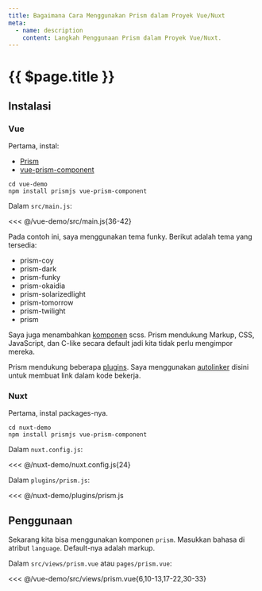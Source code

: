 ```yaml
---
title: Bagaimana Cara Menggunakan Prism dalam Proyek Vue/Nuxt
meta:
  - name: description
    content: Langkah Penggunaan Prism dalam Proyek Vue/Nuxt.
---
```


# {{ $page.title }}

<start-tutorial demo="prism" lang="id" />

## Instalasi

### Vue

Pertama, instal:

- [Prism](https://www.npmjs.com/package/prismjs)
- [vue-prism-component](https://www.npmjs.com/package/vue-prism-component)

```bash{2}
cd vue-demo
npm install prismjs vue-prism-component
```

Dalam `src/main.js`:

<<< @/vue-demo/src/main.js{36-42}

Pada contoh ini, saya menggunakan tema funky. Berikut adalah tema yang tersedia:

- prism-coy
- prism-dark
- prism-funky
- prism-okaidia
- prism-solarizedlight
- prism-tomorrow
- prism-twilight
- prism

Saya juga menambahkan [komponen](https://prismjs.com/index.html#languages-list) scss. Prism mendukung Markup, CSS, JavaScript, dan C-like secara default jadi kita tidak perlu mengimpor mereka.

Prism mendukung beberapa [plugins](https://prismjs.com/index.html#plugins). Saya menggunakan [autolinker](https://prismjs.com/plugins/autolinker) disini untuk membuat link dalam kode bekerja.

### Nuxt

Pertama, instal packages-nya.

```bash{2}
cd nuxt-demo
npm install prismjs vue-prism-component
```

Dalam `nuxt.config.js`:

<<< @/nuxt-demo/nuxt.config.js{24}

Dalam `plugins/prism.js`:

<<< @/nuxt-demo/plugins/prism.js

## Penggunaan

Sekarang kita bisa menggunakan komponen `prism`. Masukkan bahasa di atribut `language`. Default-nya adalah markup.

Dalam `src/views/prism.vue` atau `pages/prism.vue`:

<<< @/vue-demo/src/views/prism.vue{6,10-13,17-22,30-33}
